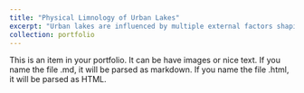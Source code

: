 ```yaml
---
title: "Physical Limnology of Urban Lakes"
excerpt: "Urban lakes are influenced by multiple external factors shaping their physical characteristics and ecosystems<br/><img src='/images/500x300.png'>"
collection: portfolio
---
```


This is an item in your portfolio. It can be have images or nice text. If you name the file .md, it will be parsed as markdown. If you name the file .html, it will be parsed as HTML. 
